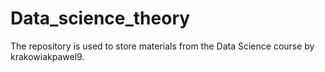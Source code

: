 # Data_science_theory
The repository is used to store materials from the Data Science course by krakowiakpawel9.
